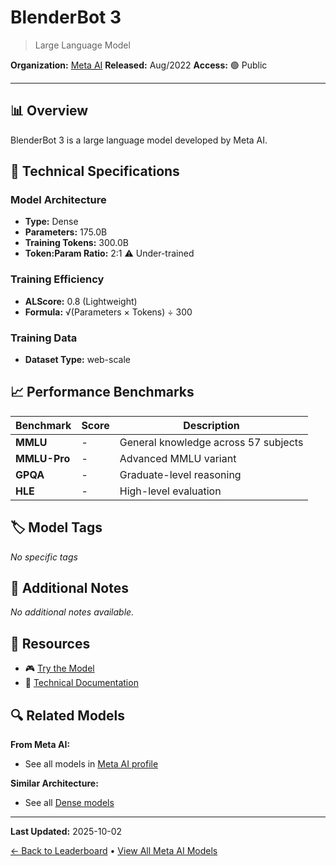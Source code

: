 # BlenderBot 3

> Large Language Model

**Organization:** [Meta AI](../../labs/meta-ai.md)
**Released:** Aug/2022
**Access:** 🟢 Public

---

## 📊 Overview

BlenderBot 3 is a large language model developed by Meta AI.

## 🔧 Technical Specifications

### Model Architecture
- **Type:** Dense
- **Parameters:** 175.0B
- **Training Tokens:** 300.0B
- **Token:Param Ratio:** 2:1 ⚠️ Under-trained

### Training Efficiency
- **ALScore:** 0.8 (Lightweight)
- **Formula:** √(Parameters × Tokens) ÷ 300

### Training Data
- **Dataset Type:** web-scale

## 📈 Performance Benchmarks

| Benchmark | Score | Description |
|-----------|-------|-------------|
| **MMLU** | - | General knowledge across 57 subjects |
| **MMLU-Pro** | - | Advanced MMLU variant |
| **GPQA** | - | Graduate-level reasoning |
| **HLE** | - | High-level evaluation |

## 🏷️ Model Tags

_No specific tags_

## 📝 Additional Notes

_No additional notes available._

## 🔗 Resources

- 🎮 [Try the Model](blenderbot.ai (US only))
- 📄 [Technical Documentation](https://github.com/facebookresearch/ParlAI/blob/main/projects/bb3/BB3_main_tech_report.pdf)

## 🔍 Related Models

**From Meta AI:**
- See all models in [Meta AI profile](../../labs/meta-ai.md)

**Similar Architecture:**
- See all [Dense models](../../architectures/dense.md)

---

**Last Updated:** 2025-10-02

[← Back to Leaderboard](../../README.md) • [View All Meta AI Models](../../labs/meta-ai.md)
